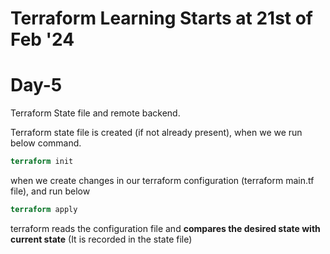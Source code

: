 # Terraform Learning Starts at 21st of Feb '24


# Day-5
Terraform State file and remote backend.

Terraform state file is created (if not already present), when we we run below command.
```terraform
terraform init
```
when we create changes in our terraform configuration (terraform main.tf file), and run below
```terraform
terraform apply
```
terraform reads the configuration file and **compares the desired state with current state** (It is recorded in the state file)
